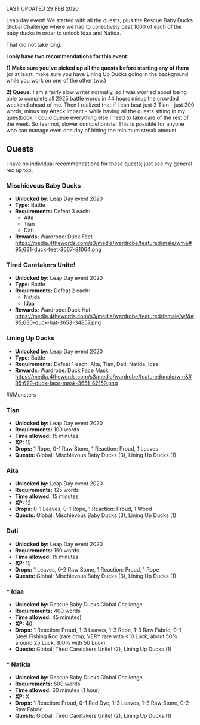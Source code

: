 LAST UPDATED 29 FEB 2020

Leap day event! We started with all the quests, plus the Rescue Baby Ducks Global Challenge where we had to collectively beat 1000 of each of the baby ducks in order to unlock Idaa and Natida.

That did not take long.

**I only have two recommendations for this event:**

**1) Make sure you've picked up all the quests before starting any of them** (or at least, make sure you have Lining Up Ducks going in the background while you work on one of the other two.)

**2) Queue.** I am a fairly slow writer normally, so I was worried about being able to complete all 2925 battle words in 44 hours minus the crowded weekend ahead of me. Then I realized that if I can beat just 3 Tian - just 300 words, minus my Attack impact - while having all the quests sitting in my questbook, I could queue everything else I need to take care of the rest of the week. So fear not, slower completionists! This is possible for anyone who can manage even one day of hitting the minimum streak amount.

## Quests

I have no individual recommendations for these quests; just see my general rec up top.

### Mischievous Baby Ducks

- **Unlocked by:** Leap Day event 2020
- **Type:** Battle
- **Requirements:** Defeat 3 each:
  - Aita
  - Tian
  - Dati
- **Rewards:** Wardrobe: Duck Feet https://media.4thewords.com/s3/media/wardrobe/featured/male/wm&#95;631-duck-feet-3667-81064.png

### Tired Caretakers Unite!

- **Unlocked by:** Leap Day event 2020
- **Type:** Battle
- **Requirements:** Defeat 2 each:
  - Natida
  - Idaa
- **Rewards:** Wardrobe: Duck Hat https://media.4thewords.com/s3/media/wardrobe/featured/female/wf&#95;630-duck-hat-3653-34857.png

### Lining Up Ducks

- **Unlocked by:** Leap Day event 2020
- **Type:** Battle
- **Requirements:** Defeat 1 each: Aita, Tian, Dati, Natida, Idaa
- **Rewards:** Wardrobe: Duck Face  Mask https://media.4thewords.com/s3/media/wardrobe/featured/male/wm&#95;629-duck-face-mask-3651-62159.png

##Monsters

### Tian

- **Unlocked by:** Leap Day event 2020
- **Requirements:** 100 words
- **Time allowed:** 15 minutes
- **XP:** 15
- **Drops:** 1 Rope, 0-1 Raw Stone, 1 Reaction: Proud, 1 Leaves
- **Quests:** Global: Mischievous Baby Ducks (3), Lining Up Ducks (1)

### Aita

- **Unlocked by:** Leap Day event 2020
- **Requirements:** 125 words
- **Time allowed:** 15 minutes
- **XP:** 12
- **Drops:** 0-1 Leaves, 0-1 Rope, 1 Reaction: Proud, 1 Wood
- **Quests:** Global: Mischievous Baby Ducks (3), Lining Up Ducks (1)

### Dati

- **Unlocked by:** Leap Day event 2020
- **Requirements:** 150 words
- **Time allowed:** 15 minutes
- **XP:** 15
- **Drops:** 1 Leaves, 0-2 Raw Stone, 1 Reaction: Proud, 1 Rope
- **Quests:** Global: Mischievous Baby Ducks (3), Lining Up Ducks (1)

### * Idaa

- **Unlocked by:** Rescue Baby Ducks Global Challenge
- **Requirements:** 400 words
- **Time allowed:** 45 minutes)
- **XP:** 40
- **Drops:** 1 Reaction: Proud, 1-3 Leaves, 1-3 Rope, 1-3 Raw Fabric, 0-1 Steel Fishing Rod (rare drop; VERY rare with <10 Luck, about 50% around 25 Luck, 100% with 50 Luck)
- **Quests:** Global: Tired Caretakers Unite! (2), Lining Up Ducks (1)

### * Natida

- **Unlocked by:** Rescue Baby Ducks Global Challenge
- **Requirements:** 500 words
- **Time allowed:** 60 minutes (1 hour)
- **XP:** X
- **Drops:** 1 Reaction: Proud, 0-1 Red Dye, 1-3 Leaves, 1-3 Raw Stone, 0-2 Raw Fabric
- **Quests:** Global: Tired Caretakers Unite! (2), Lining Up Ducks (1)

